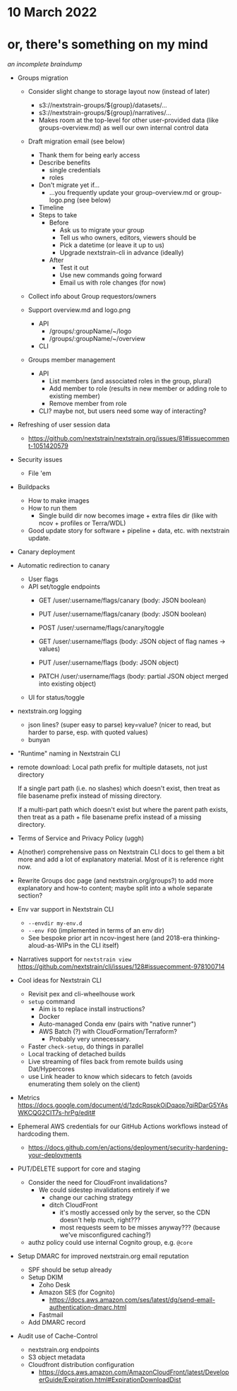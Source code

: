 # 10 March 2022
# or, there's something on my mind

_an incomplete braindump_

- Groups migration

  - Consider slight change to storage layout now (instead of later)
    - s3://nextstrain-groups/${group}/datasets/…
    - s3://nextstrain-groups/${group}/narratives/…
    - Makes room at the top-level for other user-provided data (like
      groups-overview.md) as well our own internal control data

  - Draft migration email (see below)
    - Thank them for being early access
    - Describe benefits
      - single credentials
      - roles
    - Don't migrate yet if…
      - …you frequently update your group-overview.md or group-logo.png (see below)
    - Timeline
    - Steps to take
      - Before
        - Ask us to migrate your group
        - Tell us who owners, editors, viewers should be
        - Pick a datetime (or leave it up to us)
        - Upgrade nextstrain-cli in advance (ideally)
      - After
        - Test it out
        - Use new commands going forward
        - Email us with role changes (for now)

  - Collect info about Group requestors/owners

  - Support overview.md and logo.png
    - API
      - /groups/:groupName/~/logo
      - /groups/:groupName/~/overview
    - CLI

  - Groups member management
    - API
      - List members (and associated roles in the group, plural)
      - Add member to role (results in new member or adding role to existing member)
      - Remove member from role
    - CLI? maybe not, but users need some way of interacting?

- Refreshing of user session data
  - <https://github.com/nextstrain/nextstrain.org/issues/81#issuecomment-1051420579>

- Security issues
  - File 'em

- Buildpacks
  - How to make images
  - How to run them
    - Single build dir now becomes image + extra files dir (like with ncov +
      profiles or Terra/WDL)
  - Good update story for software + pipeline + data, etc. with nextstrain
    update.

- Canary deployment

- Automatic redirection to canary
  - User flags
  - API set/toggle endpoints
    - GET /user/:username/flags/canary (body: JSON boolean)
    - PUT /user/:username/flags/canary (body: JSON boolean)
    - POST /user/:username/flags/canary/toggle

    - GET /user/:username/flags (body: JSON object of flag names → values)
    - PUT /user/:username/flags (body: JSON object)
    - PATCH /user/:username/flags (body: partial JSON object merged into existing object)
  - UI for status/toggle

- nextstrain.org logging
  - json lines? (super easy to parse) key=value? (nicer to read, but harder to parse, esp. with quoted values)
  - bunyan

- "Runtime" naming in Nextstrain CLI

- remote download: Local path prefix for multiple datasets, not just directory
  
  If a single part path (i.e. no slashes) which doesn't exist, then treat as
  file basename prefix instead of missing directory.

  If a multi-part path which doesn't exist but where the parent path exists,
  then treat as a path + file basename prefix instead of a missing directory.

- Terms of Service and Privacy Policy (uggh)

- A(nother) comprehensive pass on Nextstrain CLI docs to gel them a bit more
  and add a lot of explanatory material.  Most of it is reference right now.

- Rewrite Groups doc page (and nextstrain.org/groups?) to add more explanatory
  and how-to content; maybe split into a whole separate section?

- Env var support in Nextstrain CLI
  - `--envdir my-env.d`
  - `--env FOO` (implemented in terms of an env dir)
  - See bespoke prior art in ncov-ingest here (and 2018-era
    thinking-aloud-as-WIPs in the CLI itself)

- Narratives support for `nextstrain view`
  <https://github.com/nextstrain/cli/issues/128#issuecomment-978100714>


- Cool ideas for Nextstrain CLI
  - Revisit pex and cli-wheelhouse work
  - `setup` command
    - Aim is to replace install instructions?
    - Docker
    - Auto-managed Conda env (pairs with "native runner")
    - AWS Batch (?) with CloudFormation/Terraform?
      - Probably very unnecessary.
  - Faster `check-setup`, do things in parallel
  - Local tracking of detached builds
  - Live streaming of files back from remote builds using Dat/Hypercores
  - use Link header to know which sidecars to fetch (avoids enumerating them solely on the client)

- Metrics
  <https://docs.google.com/document/d/1zdcRqspkOiDqaop7qiRDarG5YAsWKCQG2CIT7s-hrPg/edit#>

- Ephemeral AWS credentials for our GitHub Actions workflows instead of
  hardcoding them.
  - <https://docs.github.com/en/actions/deployment/security-hardening-your-deployments>

- PUT/DELETE support for core and staging
  - Consider the need for CloudFront invalidations?
    - We could sidestep invalidations entirely if we
      - change our caching strategy
      - ditch CloudFront
        - it's mostly accessed only by the server, so the CDN doesn't help much,
          right???
        - most requests seem to be misses anyway??? (because we've misconfigured
          caching?)
  - authz policy could use internal Cognito group, e.g. `@core`

- Setup DMARC for improved nextstrain.org email reputation
  - SPF should be setup already
  - Setup DKIM
    - Zoho Desk
    - Amazon SES (for Cognito)
      - <https://docs.aws.amazon.com/ses/latest/dg/send-email-authentication-dmarc.html>
    - Fastmail
  - Add DMARC record

- Audit use of Cache-Control
  - nextstrain.org endpoints
  - S3 object metadata
  - Cloudfront distribution configuration
    - <https://docs.aws.amazon.com/AmazonCloudFront/latest/DeveloperGuide/Expiration.html#ExpirationDownloadDist>
